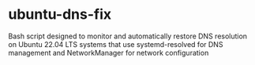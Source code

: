 # ubuntu-dns-fix
Bash script designed to monitor and automatically restore DNS resolution on Ubuntu 22.04 LTS systems that use systemd-resolved for DNS management and NetworkManager for network configuration
